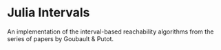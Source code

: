 # Julia Intervals

An implementation of the interval-based reachability algorithms from the series of papers by Goubault &amp; Putot.